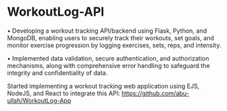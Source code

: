 # WorkoutLog-API

• Developing a workout tracking API/backend using Flask, Python, and MongoDB, enabling users to securely track their workouts, set goals, and 
monitor exercise progression by logging exercises, sets, reps, and intensity.

•	Implemented data validation, secure authentication, and authorization mechanisms, along with comprehensive error handling to safeguard the integrity and confidentiality of data.

Started implementing a workout tracking web application using EJS, NodeJS, and React to integrate this API: https://github.com/abu-ullah/WorkoutLog-App

